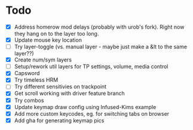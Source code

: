 # Todo

- [x] Address homerow mod delays (probably with urob's fork). Right now they hang on to the layer too long.
- [x] Update mouse key location
- [ ] Try layer-toggle (vs. manual layer - maybe just make a &lt to the same layer??)
- [x] Create num/sym layers
- [ ] Setup/rework util layers for TP settings, volume, media control
- [x] Capsword
- [x] Try timeless HRM
- [ ] Try different sensitivies on trackpoint
- [x] Get scroll working with driver feature branch
- [x] Try combos 
- [x] Update keymap draw config using Infused-Kims example
- [x] Add more custom keycodes, eg. for switching tabs on browser
- [x] Add gha for generating keymap pics
